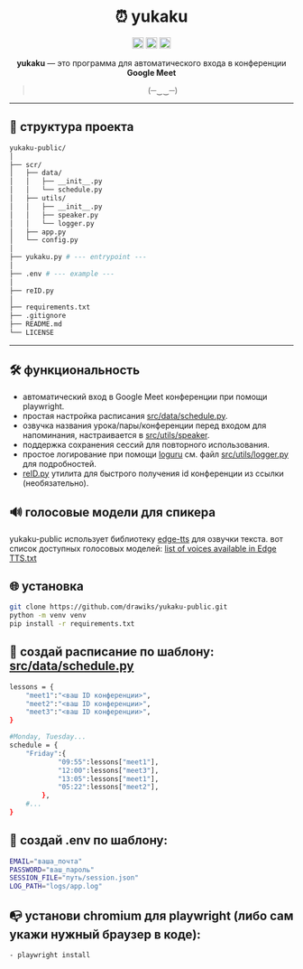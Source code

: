 
<div align="center">
    <h1>⏰ yukaku</h1>
    <img height="20" alt="Python 3.9+" src="https://img.shields.io/badge/python-3.9+-blue">
    <img height="20" alt="License Apache 2.0" src="https://img.shields.io/badge/license-MIT-green">
    <img height="20" alt="Status" src="https://img.shields.io/badge/status-pet--project-orange">
    <p><strong>yukaku</strong> — это программа для автоматического входа в конференции <strong>Google Meet</strong></p>
    <blockquote>(─‿‿─)</blockquote>
</div>

---

## **📂 структура проекта**

```bash
yukaku-public/
│
├── scr/
│   ├── data/
│   │   ├── __init__.py
│   │   └── schedule.py
│   ├── utils/
│   │   ├── __init__.py
│   │   ├── speaker.py
│   │   └── logger.py
│   ├── app.py
│   └── config.py
│
├── yukaku.py # --- entrypoint ---
│
├── .env # --- example ---
│
├── reID.py
│
├── requirements.txt
├── .gitignore
├── README.md
└── LICENSE
```

---

## **🛠️ функциональность**
- автоматический вход в Google Meet конференции при помощи playwright.
- простая настройка расписания [src/data/schedule.py](src/data/schedule.py).
- озвучка названия урока/пары/конференции перед входом для напоминания, настраивается в [src/utils/speaker](src/utils/speaker.py).
- поддержка сохранения сессий для повторного использования.
- простое логирование при помощи [loguru](https://pypi.org/project/loguru) см. файл [src/utils/logger.py](src/utils/logger.py) для подробностей.
- [reID.py](reID.py) утилита для быстрого получения id конференции из ссылки (необязательно).

## **🔊 голосовые модели для спикера**

yukaku-public использует библиотеку [edge-tts](https://github.com/rany2/edge-tts) для озвучки текста. вот список доступных голосовых моделей:
[list of voices available in Edge TTS.txt](https://gist.github.com/BettyJJ/17cbaa1de96235a7f5773b8690a20462)

## **🌐 установка**

``` bash
git clone https://github.com/drawiks/yukaku-public.git
python -m venv venv
pip install -r requirements.txt
```

## **📝 создай расписание по шаблону: [src/data/schedule.py](src/data/schedule.py)**

``` bash
lessons = {
    "meet1":"<ваш ID конференции>",
    "meet2":"<ваш ID конференции>",
    "meet3":"<ваш ID конференции>",
}

#Monday, Tuesday...
schedule = {
    "Friday":{
            "09:55":lessons["meet1"],
            "12:00":lessons["meet3"],
            "13:05":lessons["meet1"],
            "05:22":lessons["meet2"],
        },
    #...
}
```

## **📝 создай .env по шаблону:**

``` bash
EMAIL="ваша_почта"
PASSWORD="ваш_пароль"
SESSION_FILE="путь/session.json"
LOG_PATH="logs/app.log"
```

## **📭 установи chromium для playwright (либо сам укажи нужный браузер в коде):**

``` bash
- playwright install
```
